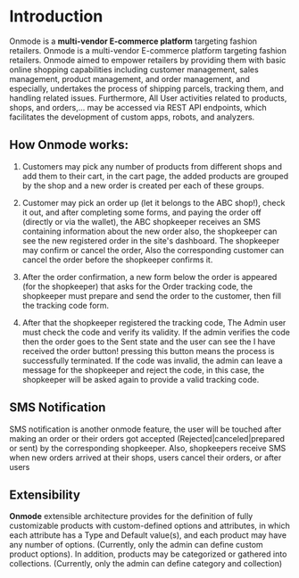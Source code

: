# Introduction
Onmode is a **multi-vendor E-commerce platform** targeting fashion retailers.
Onmode is a multi-vendor E-commerce platform targeting fashion retailers. Onmode aimed to empower retailers by providing them with basic online shopping capabilities including customer management, sales management, product management, and order management, and especially, undertakes the process of shipping parcels, tracking them, and handling related issues. Furthermore, All User activities related to products, shops, and orders,... may be accessed via REST API endpoints, which facilitates the development of custom apps, robots, and analyzers.

## How Onmode works:

1. Customers may pick any number of products from different shops and add them to their cart, in the cart page, the added products are grouped by the shop and a new order is created per each of these groups.

2. Customer may pick an order up (let it belongs to the ABC shop!), check it out, and after completing some forms, and paying the order off (directly or via the wallet), the ABC shopkeeper receives an SMS containing information about the new order also, the shopkeeper can see the new registered order in the site's dashboard. The shopkeeper may confirm or cancel the order, Also the corresponding customer can cancel the order before the shopkeeper confirms it.

3. After the order confirmation, a new form below the order is appeared (for the shopkeeper) that asks for the Order tracking code, the shopkeeper must prepare and send the order to the customer, then fill the tracking code form.

4. After that the shopkeeper registered the tracking code, The Admin user must check the code and verify its validity. If the admin verifies the code then the order goes to the Sent state and the user can see the I have received the order button! pressing this button means the process is successfully terminated. If the code was invalid, the admin can leave a message for the shopkeeper and reject the code, in this case, the shopkeeper will be asked again to provide a valid tracking code.


## SMS Notification
SMS notification is another onmode feature, the user will be touched after making an order or their orders got accepted (Rejected|canceled|prepared or sent) by the corresponding shopkeeper. Also, shopkeepers receive SMS when new orders arrived at their shops, users cancel their orders, or after users

## Extensibility
**Onmode** extensible architecture provides for the definition of fully customizable products with custom-defined options and attributes, in which each attribute has a Type and Default value(s), and each product may have any number of options. (Currently, only the admin can define custom product options). In addition, products may be categorized or gathered into collections. (Currently, only the admin can define category and collection)
